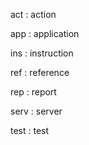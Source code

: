 act : action

app : application

ins : instruction

ref : reference

rep : report

serv : server

test : test